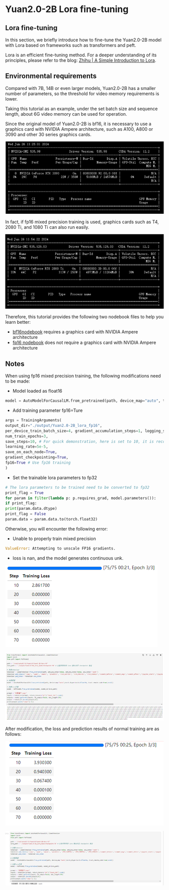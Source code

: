 # Yuan2.0-2B Lora fine-tuning

## Lora fine-tuning

In this section, we briefly introduce how to fine-tune the Yuan2.0-2B model with Lora based on frameworks such as transformers and peft.

Lora is an efficient fine-tuning method. For a deeper understanding of its principles, please refer to the blog: [Zhihu | A Simple Introduction to Lora](https://zhuanlan.zhihu.com/p/650197598).

## Environmental requirements

Compared with 7B, 14B or even larger models, Yuan2.0-2B has a smaller number of parameters, so the threshold for video memory requirements is lower.

Taking this tutorial as an example, under the set batch size and sequence length, about 6G video memory can be used for operation.

Since the original model of Yuan2.0-2B is bf16, it is necessary to use a graphics card with NVIDIA Ampere architecture, such as A100, A800 or 3090 and other 30 series graphics cards.

![](images/05-gpu-0.png)

In fact, if fp16 mixed precision training is used, graphics cards such as T4, 2080 Ti, and 1080 Ti can also run easily.

![](images/05-gpu-1.png)

Therefore, this tutorial provides the following two nodebook files to help you learn better:
- [bf16nodebook](./05-Yuan2.0-2B%20Lora-bf16.ipynb) requires a graphics card with NVIDIA Ampere architecture
- [fp16 nodebook](./05-Yuan2.0-2B%20Lora-fp16.ipynb) does not require a graphics card with NVIDIA Ampere architecture

## Notes

When using fp16 mixed precision training, the following modifications need to be made:
- Model loaded as float16

```python
model = AutoModelForCausalLM.from_pretrained(path, device_map="auto", torch_dtype=torch.float16, trust_remote_code=True)

```

- Add training parameter fp16=Ture

```python
args = TrainingArguments(
output_dir="./output/Yuan2.0-2B_lora_fp16",
per_device_train_batch_size=4, gradient_accumulation_steps=1, logging_steps=10,
num_train_epochs=3,
save_steps=10, # For quick demonstration, here is set to 10, it is recommended to set it to 100
learning_rate=5e-5,
save_on_each_node=True,
gradient_checkpointing=True,
fp16=True # Use fp16 training
)
```

- Set the trainable lora parameters to fp32

```python
# The lora parameters to be trained need to be converted to fp32
print_flag = True
for param in filter(lambda p: p.requires_grad, model.parameters()):
if print_flag:
print(param.data.dtype)
print_flag = False
param.data = param.data.to(torch.float32)
```

Otherwise, you will encounter the following error:
- Unable to properly train mixed precision

```python
ValueError: Attempting to unscale FP16 gradients.
```
- loss is nan, and the model generates continuous unk.

![](images/05-fp-0.png)

![](images/05-fp-1.png)

After modification, the loss and prediction results of normal training are as follows:

![](images/05-fp-2.png)

![](images/05-fp-3.png)